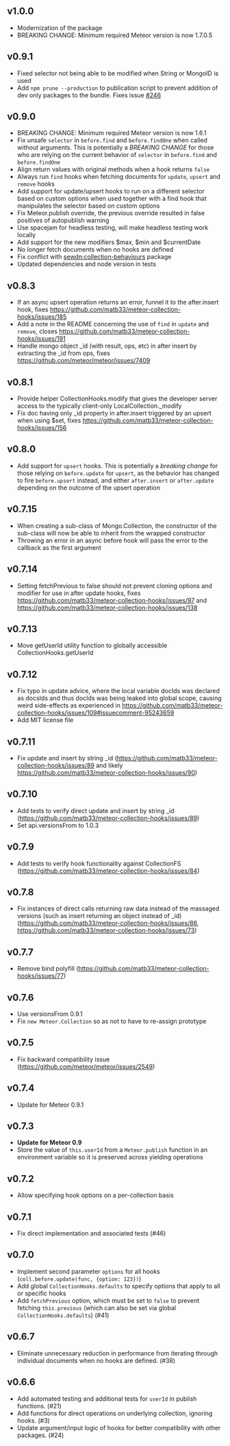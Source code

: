 ## v1.0.0
* Modernization of the package
* BREAKING CHANGE: Minimum required Meteor version is now 1.7.0.5

## v0.9.1
* Fixed selector not being able to be modified when String or MongoID is used
* Add `npm prune --production` to publication script to prevent addition of dev only packages to the bundle. Fixes issue [#246](https://github.com/Meteor-Community-Packages/meteor-collection-hooks/issues/246)

## v0.9.0

* BREAKING CHANGE: Minimum required Meteor version is now 1.6.1
* Fix unsafe `selector` in `before.find` and `before.findOne` when called without arguments. This is potentially a *BREAKING CHANGE* for those who are relying on the current behavior of `selector` in `before.find` and `before.findOne`
* Align return values with original methods when a hook returns `false`
* Always run `find` hooks when fetching documents for `update`, `upsert` and `remove` hooks
* Add support for update/upsert hooks to run on a different selector based on custom options when used together with a find hook that manipulates the selector based on custom options
* Fix Meteor.publish override, the previous override resulted in false positives of autopublish warning
* Use spacejam for headless testing, will make headless testing work locally
* Add support for the new modifiers $max, $min and $currentDate
* No longer fetch documents when no hooks are defined
* Fix conflict with [sewdn:collection-behaviours](https://github.com/Sewdn/meteor-collection-behaviours) package
* Updated dependencies and node version in tests

## v0.8.3

* If an async upsert operation returns an error, funnel it to the after.insert hook, fixes https://github.com/matb33/meteor-collection-hooks/issues/185
* Add a note in the README concerning the use of `find` in `update` and `remove`, closes https://github.com/matb33/meteor-collection-hooks/issues/191
* Handle mongo object _id (with result, ops, etc) in after insert by extracting the _id from ops, fixes https://github.com/meteor/meteor/issues/7409

## v0.8.1

* Provide helper CollectionHooks.modify that gives the developer server access to the typically client-only LocalCollection._modify
* Fix doc having only _id property in after.insert triggered by an upsert when using $set, fixes https://github.com/matb33/meteor-collection-hooks/issues/156

## v0.8.0

* Add support for `upsert` hooks. This is potentially a *breaking change* for those relying on `before.update` for `upsert`, as the behavior has changed to fire `before.upsert` instead, and either `after.insert` or `after.update` depending on the outcome of the upsert operation

## v0.7.15

* When creating a sub-class of Mongo.Collection, the constructor of the sub-class will now be able to inherit from the wrapped constructor
* Throwing an error in an async before hook will pass the error to the callback as the first argument

## v0.7.14

* Setting fetchPrevious to false should not prevent cloning options and modifier for use in after update hooks, fixes https://github.com/matb33/meteor-collection-hooks/issues/97 and https://github.com/matb33/meteor-collection-hooks/issues/138

## v0.7.13

* Move getUserId utility function to globally accessible CollectionHooks.getUserId

## v0.7.12

* Fix typo in update advice, where the local variable docIds was declared as docsIds and thus docIds was being leaked into global scope, causing weird side-effects as experienced in https://github.com/matb33/meteor-collection-hooks/issues/109#issuecomment-95243659
* Add MIT license file

## v0.7.11

* Fix update and insert by string _id (https://github.com/matb33/meteor-collection-hooks/issues/89 and likely https://github.com/matb33/meteor-collection-hooks/issues/90)

## v0.7.10

* Add tests to verify direct update and insert by string _id (https://github.com/matb33/meteor-collection-hooks/issues/89)
* Set api.versionsFrom to 1.0.3

## v0.7.9

* Add tests to verify hook functionality against CollectionFS (https://github.com/matb33/meteor-collection-hooks/issues/84)

## v0.7.8

* Fix instances of direct calls returning raw data instead of the massaged versions (such as insert returning an object instead of _id) (https://github.com/matb33/meteor-collection-hooks/issues/86, https://github.com/matb33/meteor-collection-hooks/issues/73)

## v0.7.7

* Remove bind polyfill (https://github.com/matb33/meteor-collection-hooks/issues/77)

## v0.7.6

* Use versionsFrom 0.9.1
* Fix `new Meteor.Collection` so as not to have to re-assign prototype

## v0.7.5

* Fix backward compatibility issue (https://github.com/meteor/meteor/issues/2549)

## v0.7.4

* Update for Meteor 0.9.1

## v0.7.3

* **Update for Meteor 0.9**
* Store the value of `this.userId` from a `Meteor.publish` function in an environment variable so it is preserved across yielding operations

## v0.7.2

* Allow specifying hook options on a per-collection basis

## v0.7.1

* Fix direct implementation and associated tests (#46)

## v0.7.0

* Implement second parameter `options` for all hooks (`coll.before.update(func, {option: 123})`)
* Add global `CollectionHooks.defaults` to specify options that apply to all or specific hooks
* Add `fetchPrevious` option, which must be set to `false` to prevent fetching `this.previous` (which can also be set via global `CollectionHooks.defaults`) (#41)

## v0.6.7

* Eliminate unnecessary reduction in performance from iterating through individual documents when no hooks are defined. (#38)

## v0.6.6

* Add automated testing and additional tests for `userId` in publish functions. (#21)
* Add functions for direct operations on underlying collection, ignoring hooks. (#3)
* Update argument/input logic of hooks for better compatibility with other packages. (#24)
